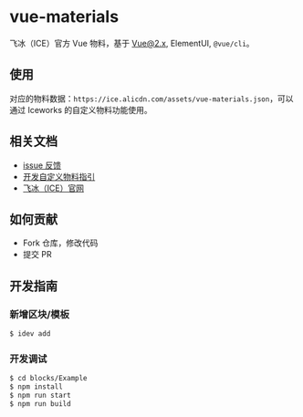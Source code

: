# vue-materials

飞冰（ICE）官方 Vue 物料，基于 Vue@2.x, ElementUI, `@vue/cli`。

## 使用

对应的物料数据：`https://ice.alicdn.com/assets/vue-materials.json`，可以通过 Iceworks 的自定义物料功能使用。

## 相关文档

- [issue 反馈](https://github.com/alibaba/ice/issues/new)
- [开发自定义物料指引](https://alibaba.github.io/ice/docs/materials/devtools)
- [飞冰（ICE）官网](https://alibaba.github.io/ice/)

## 如何贡献

- Fork 仓库，修改代码
- 提交 PR

## 开发指南

### 新增区块/模板

```bash
$ idev add
```

### 开发调试

```bash
$ cd blocks/Example
$ npm install
$ npm run start
$ npm run build
```